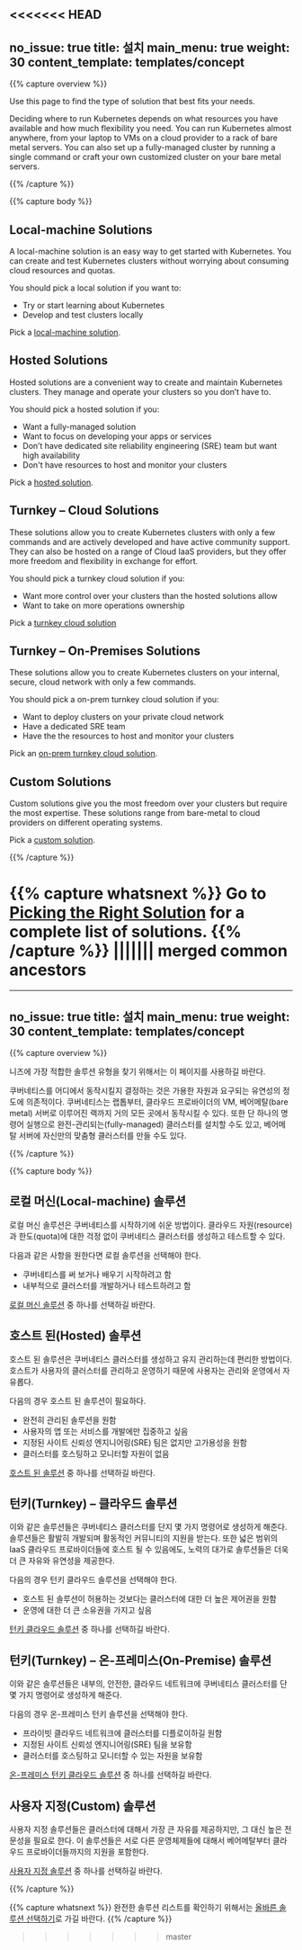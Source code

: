 <<<<<<< HEAD
---
no_issue: true
title: 설치
main_menu: true
weight: 30
content_template: templates/concept
---

{{% capture overview %}}

Use this page to find the type of solution that best fits your needs.

Deciding where to run Kubernetes depends on what resources you have available 
and how much flexibility you need. You can run Kubernetes almost anywhere, 
from your laptop to VMs on a cloud provider to a rack of bare metal servers. 
You can also set up a fully-managed cluster by running a single command or craft 
your own customized cluster on your bare metal servers.

{{% /capture %}}

{{% capture body %}}

## Local-machine Solutions

A local-machine solution is an easy way to get started with Kubernetes. You
can create and test Kubernetes clusters without worrying about consuming cloud
resources and quotas.

You should pick a local solution if you want to:

* Try or start learning about Kubernetes
* Develop and test clusters locally

Pick a [local-machine solution](/docs/setup/pick-right-solution/#local-machine-solutions).

## Hosted Solutions

Hosted solutions are a convenient way to create and maintain Kubernetes clusters. They 
manage and operate your clusters so you don’t have to.  

You should pick a hosted solution if you:

* Want a fully-managed solution
* Want to focus on developing your apps or services  
* Don’t have dedicated site reliability engineering (SRE) team but want high availability
* Don't have resources to host and monitor your clusters 

Pick a [hosted solution](/docs/setup/pick-right-solution/#hosted-solutions).

## Turnkey – Cloud Solutions


These solutions allow you to create Kubernetes clusters with only a few commands and 
are actively developed and have active community support. They can also be hosted on 
a range of Cloud IaaS providers, but they offer more freedom and flexibility in 
exchange for effort. 

You should pick a turnkey cloud solution if you:

* Want more control over your clusters than the hosted solutions allow
* Want to take on more operations ownership 

Pick a [turnkey cloud solution](/docs/setup/pick-right-solution/#turnkey-cloud-solutions)

## Turnkey – On-Premises Solutions

These solutions allow you to create Kubernetes clusters on your internal, secure,
cloud network with only a few commands.

You should pick a on-prem turnkey cloud solution if you:

* Want to deploy clusters on your private cloud network
* Have a dedicated SRE team
* Have the the resources to host and monitor your clusters

Pick an [on-prem turnkey cloud solution](/docs/setup/pick-right-solution/#on-premises-turnkey-cloud-solutions).

## Custom Solutions

Custom solutions give you the most freedom over your clusters but require the 
most expertise. These solutions range from bare-metal to cloud providers on 
different operating systems.

Pick a [custom solution](/docs/setup/pick-right-solution/#custom-solutions).

{{% /capture %}}

{{% capture whatsnext %}}
Go to [Picking the Right Solution](/docs/setup/pick-right-solution/) for a complete
list of solutions.
{{% /capture %}}
||||||| merged common ancestors
=======
---
no_issue: true
title: 설치
main_menu: true
weight: 30
content_template: templates/concept
---

{{% capture overview %}}

니즈에 가장 적합한 솔루션 유형을 찾기 위해서는 이 페이지를 사용하길 바란다.

쿠버네티스를 어디에서 동작시킬지 결정하는 것은 가용한 자원과 요구되는 유연성의 정도에 의존적이다. 쿠버네티스는 랩톱부터, 클라우드 프로바이더의 VM, 베어메탈(bare metal) 서버로 이루어진 랙까지 거의 모든 곳에서 동작시킬 수 있다. 또한 단 하나의 명령어 실행으로 완전-관리되는(fully-managed) 클러스터를 설치할 수도 있고, 베어메탈 서버에 자신만의 맞춤형 클러스터를 만들 수도 있다.

{{% /capture %}}

{{% capture body %}}

## 로컬 머신(Local-machine) 솔루션

로컬 머신 솔루션은 쿠버네티스를 시작하기에 쉬운 방법이다. 클라우드 자원(resource)과 한도(quota)에 대한 걱정 없이 쿠버네티스 클러스터를 생성하고 테스트할 수 있다.

다음과 같은 사항을 원한다면 로컬 솔루션을 선택해야 한다. 

* 쿠버네티스를 써 보거나 배우기 시작하려고 함
* 내부적으로 클러스터를 개발하거나 테스트하려고 함

[로컬 머신 솔루션](/docs/setup/pick-right-solution/#local-machine-solutions) 중 하나를 선택하길 바란다.

## 호스트 된(Hosted) 솔루션

호스트 된 솔루션은 쿠버네티스 클러스터를 생성하고 유지 관리하는데 편리한 방법이다. 호스트가 사용자의 클러스터를 관리하고 운영하기 때문에 사용자는 관리와 운영에서 자유롭다.

다음의 경우 호스트 된 솔루션이 필요하다.

* 완전히 관리된 솔루션을 원함
* 사용자의 앱 또는 서비스를 개발에만 집중하고 싶음 
* 지정된 사이트 신뢰성 엔지니어링(SRE) 팀은 없지만 고가용성을 원함
* 클러스터를 호스팅하고 모니터할 자원이 없음 

[호스트 된 솔루션](/docs/setup/pick-right-solution/#hosted-solutions) 중 하나를 선택하길 바란다.

## 턴키(Turnkey) – 클라우드 솔루션

이와 같은 솔루션들은 쿠버네티스 클러스터를 단지 몇 가지 명령어로 생성하게 해준다. 솔루션들은 활발히 개발되며 활동적인 커뮤니티의 지원을 받는다. 또한 넓은 범위의 IaaS 클라우드 프로바이더들에 호스트 될 수 있음에도, 노력의 대가로 솔루션들은 더욱 더 큰 자유와 유연성을 제공한다.

다음의 경우 턴키 클라우드 솔루션을 선택해야 한다.

* 호스트 된 솔루션이 허용하는 것보다는 클러스터에 대한 더 높은 제어권을 원함
* 운영에 대한 더 큰 소유권을 가지고 싶음 

[턴키 클라우드 솔루션](/docs/setup/pick-right-solution/#turnkey-cloud-solutions) 중 하나를 선택하길 바란다.

## 턴키(Turnkey) – 온-프레미스(On-Premise) 솔루션

이와 같은 솔루션들은 내부의, 안전한, 클라우드 네트워크에 쿠버네티스 클러스터를 단 몇 가지 명령어로 생성하게 해준다.

다음의 경우 온-프레미스 턴키 솔루션을 선택해야 한다.

* 프라이빗 클라우드 네트워크에 클러스터를 디플로이하길 원함 
* 지정된 사이트 신뢰성 엔지니어링(SRE) 팀을 보유함
* 클러스터를 호스팅하고 모니터할 수 있는 자원을 보유함

[온-프레미스 턴키 클라우드 솔루션](/docs/setup/pick-right-solution/#on-premises-turnkey-cloud-solutions) 중 하나를 선택하길 바란다.

## 사용자 지정(Custom) 솔루션

사용자 지정 솔루션들은 클러스터에 대해서 가장 큰 자유를 제공하지만, 그 대신 높은 전문성을 필요로 한다. 이 솔루션들은 서로 다른 운영체제들에 대해서 베어메탈부터 클라우드 프로바이더들까지의 지원을 포함한다. 

[사용자 지정 솔루션](/docs/setup/pick-right-solution/#custom-solutions) 중 하나를 선택하길 바란다.

{{% /capture %}}

{{% capture whatsnext %}}
완전한 솔루션 리스트를 확인하기 위해서는 [올바른 솔루션 선택하기](/docs/setup/pick-right-solution/)로 가길 바란다.
{{% /capture %}}
>>>>>>> master
